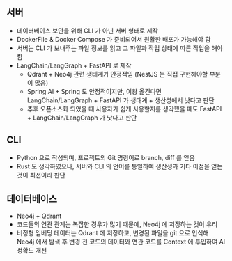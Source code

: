 ## 서버
- 데이터베이스 보안을 위해 CLI 가 아닌 서버 형태로 제작
- DockerFile & Docker Compose 가 준비되어서 원활한 배포가 가능해야 함
- 서버는 CLI 가 보내주는 파일 정보를 읽고 그 파일과 작업 상태에 따른 작업을 해야 함
- LangChain/LangGraph + FastAPI 로 제작
  - Qdrant + Neo4j 관련 생태계가 안정적임 (NestJS 는 직접 구현해야할 부분이 많음)
  - Spring AI + Spring 도 안정적이지만, 이왕 옮긴다면 LangChain/LangGraph + FastAPI 가 생태계 + 생산성에서 낫다고 판단
  - 추후 오픈소스화 되었을 때 사용자가 쉽게 사용할지를 생각했을 때도 FastAPI + LangChain/LangGraph 가 낫다고 판단

## CLI
- Python 으로 작성되며, 프로젝트의 Git 명령어로 branch, diff 를 얻음
- Rust 도 생각하였으나, 서버와 CLI 의 언어를 통일하여 생산성과 기타 이점을 얻는 것이 최선이라 판단

## 데이터베이스
- Neo4j + Qdrant
- 코드들의 연관 관계는 복잡한 경우가 많기 때문에, Neo4j 에 저장하는 것이 유리
- 비정형 임베딩 데이터는 Qdrant 에 저장하고, 변경된 파일을 git 으로 인식해 Neo4j 에서 탐색 후 변경 전 코드의 데이터와 연관 코드를 Context 에 투입하여 AI 정확도 개선 